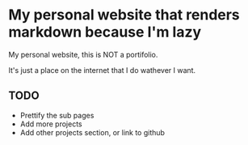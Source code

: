 # My personal website that renders markdown because I'm lazy

My personal website, this is NOT a portifolio.

It's just a place on the internet that I do wathever I want.

## TODO

- Prettify the sub pages
- Add more projects
- Add other projects section, or link to github
